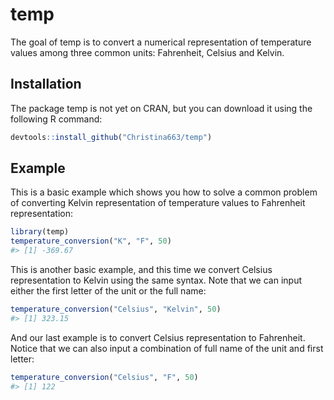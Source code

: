 
<!-- README.md is generated from README.Rmd. Please edit that file -->

# temp

<!-- badges: start -->
<!-- badges: end -->

The goal of temp is to convert a numerical representation of temperature
values among three common units: Fahrenheit, Celsius and Kelvin.

## Installation

The package temp is not yet on CRAN, but you can download it using the
following R command:

``` r
devtools::install_github("Christina663/temp")
```

## Example

This is a basic example which shows you how to solve a common problem of
converting Kelvin representation of temperature values to Fahrenheit
representation:

``` r
library(temp)
temperature_conversion("K", "F", 50)
#> [1] -369.67
```

This is another basic example, and this time we convert Celsius
representation to Kelvin using the same syntax. Note that we can input
either the first letter of the unit or the full name:

``` r
temperature_conversion("Celsius", "Kelvin", 50)
#> [1] 323.15
```

And our last example is to convert Celsius representation to Fahrenheit.
Notice that we can also input a combination of full name of the unit and
first letter:

``` r
temperature_conversion("Celsius", "F", 50)
#> [1] 122
```
